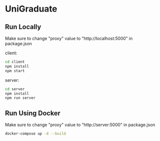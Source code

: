 # UniGraduate

## Run Locally

Make sure to change "proxy" value to "http://localhost:5000" in package.json

client:

```bash
cd client
npm install
npm start
```

server:

```bash
cd server
npm install
npm run server
```

## Run Using Docker

Make sure to change "proxy" value to "http://server:5000" in package.json

```bash
docker-compose up -d --build
```
